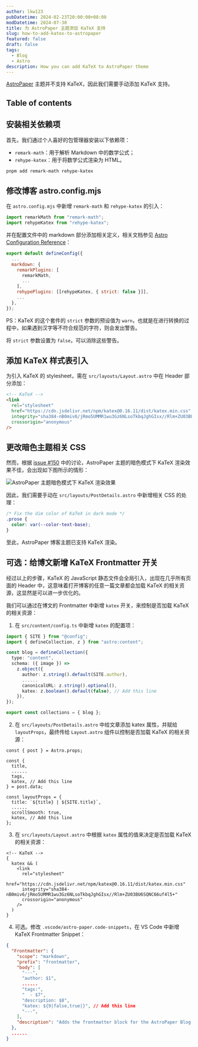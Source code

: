 ```yaml
---
author: lkw123
pubDatetime: 2024-02-23T20:00:00+08:00
modDatetime: 2024-07-30
title: 为 AstroPaper 主题添加 KaTeX 支持
slug: how-to-add-katex-to-astropaper
featured: false
draft: false
tags:
  - Blog
  - Astro
description: How you can add KaTeX to AstroPaper theme
---
```


[AstroPaper](https://github.com/satnaing/astro-paper/) 主题并不支持 KaTeX，因此我们需要手动添加 KaTeX 支持。

## Table of contents

## 安装相关依赖项

首先，我们通过个人喜好的包管理器安装以下依赖项：

- `remark-math`：用于解析 Markdown 中的数学公式；
- `rehype-katex`：用于将数学公式渲染为 HTML。

```bash
pnpm add remark-math rehype-katex
```

## 修改博客 astro.config.mjs

在 `astro.config.mjs` 中新增 `remark-math` 和 `rehype-katex` 的引入：

```javascript
import remarkMath from "remark-math";
import rehypeKatex from "rehype-katex";
```

并在配置文件中的 markdown 部分添加相关定义，相关文档参见 [Astro Configuration Reference](https://docs.astro.build/en/reference/configuration-reference/)：

```javascript
export default defineConfig({
  ...
  markdown: {
    remarkPlugins: [
      remarkMath,
      ...
    ],
    rehypePlugins: [[rehypeKatex, { strict: false }]],
    ...
  },
});
```

PS：KaTeX 的这个套件的 `strict` 参数的预设值为 `warn`，也就是在进行转换的过程中，如果遇到汉字等不符合规范的字符，则会发出警告。

将 `strict` 参数设置为 `false`，可以消除这些警告。

## 添加 KaTeX 样式表引入

为引入 KaTeX 的 stylesheet，需在 `src/layouts/Layout.astro` 中在 Header 部分添加：

```html
<!-- KaTeX -->
<link
  rel="stylesheet"
  href="https://cdn.jsdelivr.net/npm/katex@0.16.11/dist/katex.min.css"
  integrity="sha384-nB0miv6/jRmo5UMMR1wu3Gz6NLsoTkbqJghGIsx//Rlm+ZU03BU6SQNC66uf4l5+"
  crossorigin="anonymous"
/>
```

## 更改暗色主题相关 CSS

然而，根据 [issue #150](https://github.com/satnaing/astro-paper/issues/150) 中的讨论，AstroPaper 主题的暗色模式下 KaTeX 渲染效果不佳，会出现如下图所示的情形：

![AstroPaper 主题暗色模式下 KaTeX 渲染效果](@assets/images/astropaper-katex-dark-mode.jpg)

因此，我们需要手动在 `src/layouts/PostDetails.astro` 中新增相关 CSS 的处理：

```css
/* Fix the dim color of KaTeX in dark mode */
.prose {
  color: var(--color-text-base);
}
```

至此，AstroPaper 博客主题已支持 KaTeX 渲染。

## 可选：给博文新增 KaTeX Frontmatter 开关

经过以上的步骤，KaTeX 的 JavaScript 静态文件会全局引入，出现在几乎所有页面的 Header 中，这意味着打开博客的任意一篇文章都会加载 KaTeX 的相关资源，这显然是可以进一步优化的。

我们可以通过在博文的 Frontmatter 中新增 `katex` 开关，来控制是否加载 KaTeX 的相关资源：

1. 在 `src/content/config.ts` 中新增 `katex` 的配置项：

```typescript
import { SITE } from "@config";
import { defineCollection, z } from "astro:content";

const blog = defineCollection({
  type: "content",
  schema: ({ image }) =>
    z.object({
      author: z.string().default(SITE.author),
      ......
      canonicalURL: z.string().optional(),
      katex: z.boolean().default(false), // Add this line
    }),
});

export const collections = { blog };
```

2. 在 `src/layouts/PostDetails.astro` 中给文章添加 katex 属性，并赋给 `layoutProps`，最终传给 `Layout.astro` 组件以控制是否加载 KaTeX 的相关资源：

```astro
const { post } = Astro.props;

const {
  title,
  ......
  tags,
  katex, // Add this line
} = post.data;

const layoutProps = {
  title: `${title} | ${SITE.title}`,
  ......
  scrollSmooth: true,
  katex, // Add this line
};
```

3. 在 `src/layouts/Layout.astro` 中根据 `katex` 属性的值来决定是否加载 KaTeX 的相关资源：

```astro
<!-- KaTeX -->
{
  katex && (
    <link
      rel="stylesheet"
      href="https://cdn.jsdelivr.net/npm/katex@0.16.11/dist/katex.min.css"
      integrity="sha384-nB0miv6/jRmo5UMMR1wu3Gz6NLsoTkbqJghGIsx//Rlm+ZU03BU6SQNC66uf4l5+"
      crossorigin="anonymous"
    />
  )
}
```

4. 可选。修改 `.vscode/astro-paper.code-snippets`，在 VS Code 中新增 KaTeX Frontmatter Snippet：

```json
{
  "Frontmatter": {
    "scope": "markdown",
    "prefix": "frontmatter",
    "body": [
      "---",
      "author: $1",
      ......
      "tags:",
      "  - $7",
      "description: $8",
      "katex: ${9|false,true|}", // Add this line
      "---",
    ],
    "description": "Adds the frontmatter block for the AstroPaper Blog post"
  },
  ......
}
```
